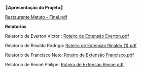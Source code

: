**📁Apresentação do Projeto📁**

[Restaurante Matuto - Final.pdf](https://github.com/user-attachments/files/17835798/Restaurante.Matuto.-.Final.pdf)

**Relatorios**

Relatorio de Everton Victor :
[Roteiro de Extensão Everton.pdf](https://github.com/user-attachments/files/17836794/Roteiro.de.Extensao.Everton.pdf)


Relatorio de Rinaldo Rodrigo:
[Roteiro de Extensão Rinaldo (1).pdf](https://github.com/user-attachments/files/17836850/Roteiro.de.Extensao.Rinaldo.1.pdf)

Relatorio de Francisco Neto:
[Roteiro de Extensão Francisco.pdf](https://github.com/user-attachments/files/17836854/Roteiro.de.Extensao.Francisco.pdf)

Relatorio de Rennê Philipe:
[Roteiro de Extensão Renne.pdf](https://github.com/user-attachments/files/17852349/Roteiro.de.Extensao.Renne.pdf)
